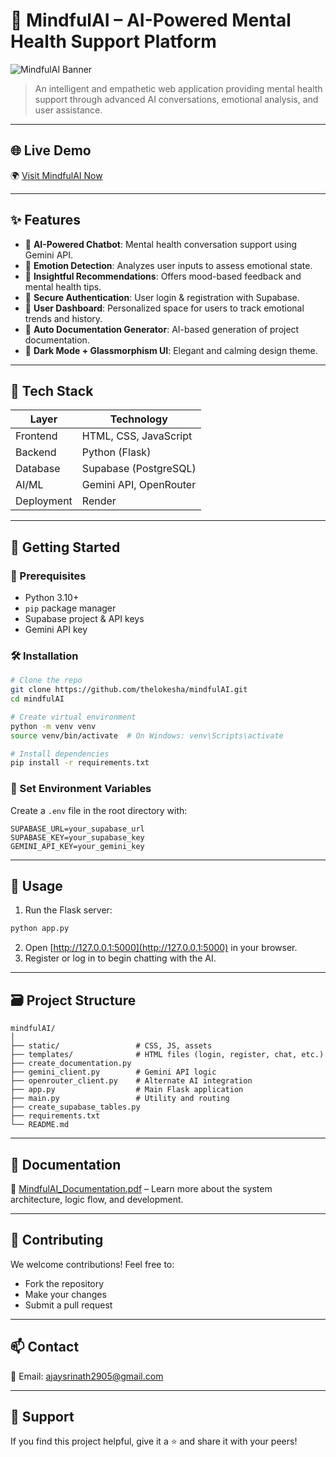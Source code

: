 # 🧠 MindfulAI – AI-Powered Mental Health Support Platform

![MindfulAI Banner](https://img.shields.io/badge/Powered%20By-Gemini%20API-blueviolet?style=for-the-badge)  
> An intelligent and empathetic web application providing mental health support through advanced AI conversations, emotional analysis, and user assistance.

---

## 🌐 Live Demo

🌍 [Visit MindfulAI Now](https://mindfulai-cggh.onrender.com)



---

## ✨ Features

- 🤖 **AI-Powered Chatbot**: Mental health conversation support using Gemini API.
- 💬 **Emotion Detection**: Analyzes user inputs to assess emotional state.
- 🧾 **Insightful Recommendations**: Offers mood-based feedback and mental health tips.
- 🔐 **Secure Authentication**: User login & registration with Supabase.
- 👤 **User Dashboard**: Personalized space for users to track emotional trends and history.
- 📄 **Auto Documentation Generator**: AI-based generation of project documentation.
- 🌙 **Dark Mode + Glassmorphism UI**: Elegant and calming design theme.

---

## 📁 Tech Stack

| Layer        | Technology                           |
|--------------|---------------------------------------|
| Frontend     | HTML, CSS, JavaScript                 |
| Backend      | Python (Flask)                        |
| Database     | Supabase (PostgreSQL)                 |
| AI/ML        | Gemini API, OpenRouter                |
| Deployment   | Render                                |

---

## 🚀 Getting Started

### 🔧 Prerequisites

- Python 3.10+
- `pip` package manager
- Supabase project & API keys
- Gemini API key

### 🛠️ Installation

```bash
# Clone the repo
git clone https://github.com/thelokesha/mindfulAI.git
cd mindfulAI

# Create virtual environment
python -m venv venv
source venv/bin/activate  # On Windows: venv\Scripts\activate

# Install dependencies
pip install -r requirements.txt
```

### 🔑 Set Environment Variables

Create a `.env` file in the root directory with:

```env
SUPABASE_URL=your_supabase_url
SUPABASE_KEY=your_supabase_key
GEMINI_API_KEY=your_gemini_key
```

---

## 🧠 Usage

1. Run the Flask server:

```bash
python app.py
```

2. Open [http://127.0.0.1:5000](http://127.0.0.1:5000) in your browser.
3. Register or log in to begin chatting with the AI.

---

## 🗃️ Project Structure

```
mindfulAI/
│
├── static/                 # CSS, JS, assets
├── templates/              # HTML files (login, register, chat, etc.)
├── create_documentation.py
├── gemini_client.py        # Gemini API logic
├── openrouter_client.py    # Alternate AI integration
├── app.py                  # Main Flask application
├── main.py                 # Utility and routing
├── create_supabase_tables.py
├── requirements.txt
└── README.md
```

---

## 📄 Documentation

📘 [MindfulAI_Documentation.pdf](./MindfulAI_Documentation.pdf) – Learn more about the system architecture, logic flow, and development.

---

## 🤝 Contributing

We welcome contributions! Feel free to:

- Fork the repository
- Make your changes
- Submit a pull request

---

## 📫 Contact
📧 Email: ajaysrinath2905@gmail.com

---

## 💖 Support

If you find this project helpful, give it a ⭐ and share it with your peers!
